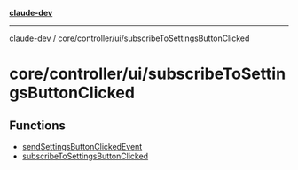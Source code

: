[**claude-dev**](../../../../README.md)

***

[claude-dev](../../../../README.md) / core/controller/ui/subscribeToSettingsButtonClicked

# core/controller/ui/subscribeToSettingsButtonClicked

## Functions

- [sendSettingsButtonClickedEvent](functions/sendSettingsButtonClickedEvent.md)
- [subscribeToSettingsButtonClicked](functions/subscribeToSettingsButtonClicked.md)
